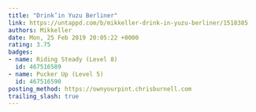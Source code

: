 ```yaml
---
title: "Drink’in Yuzu Berliner"
link: https://untappd.com/b/mikkeller-drink-in-yuzu-berliner/1518385
authors: Mikkeller
date: Mon, 25 Feb 2019 20:05:22 +0000
rating: 3.75
badges:
- name: Riding Steady (Level 8)
  id: 467516589
- name: Pucker Up (Level 5)
  id: 467516590
posting_method: https://ownyourpint.chrisburnell.com
trailing_slash: true
---
```

